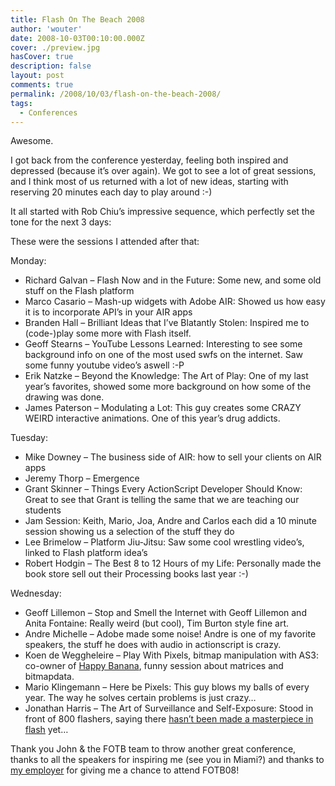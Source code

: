 ```yaml
---
title: Flash On The Beach 2008
author: 'wouter'
date: 2008-10-03T00:10:00.000Z
cover: ./preview.jpg
hasCover: true
description: false
layout: post
comments: true
permalink: /2008/10/03/flash-on-the-beach-2008/
tags:
  - Conferences
---
```

Awesome.

I got back from the conference yesterday, feeling both inspired and depressed (because it’s over again). We got to see a lot of great sessions, and I think most of us returned with a lot of new ideas, starting with reserving 20 minutes each day to play around :-)

It all started with Rob Chiu’s impressive sequence, which perfectly set the tone for the next 3 days:

<!--<![endif]--></object> 

These were the sessions I attended after that:

Monday:

*   Richard Galvan – Flash Now and in the Future: Some new, and some old stuff on the Flash platform
*   Marco Casario – Mash-up widgets with Adobe AIR: Showed us how easy it is to incorporate API’s in your AIR apps
*   Branden Hall – Brilliant Ideas that I’ve Blatantly Stolen: Inspired me to (code-)play some more with Flash itself.
*   Geoff Stearns – YouTube Lessons Learned: Interesting to see some background info on one of the most used swfs on the internet. Saw some funny youtube video’s aswell :-P
*   Erik Natzke – Beyond the Knowledge: The Art of Play: One of my last year’s favorites, showed some more background on how some of the drawing was done.
*   James Paterson – Modulating a Lot: This guy creates some CRAZY WEIRD interactive animations. One of this year’s drug addicts.

Tuesday:

*   Mike Downey – The business side of AIR: how to sell your clients on AIR apps
*   Jeremy Thorp – Emergence
*   Grant Skinner – Things Every ActionScript Developer Should Know: Great to see that Grant is telling the same that we are teaching our students
*   Jam Session: Keith, Mario, Joa, Andre and Carlos each did a 10 minute session showing us a selection of the stuff they do
*   Lee Brimelow – Platform Jiu-Jitsu: Saw some cool wrestling video’s, linked to Flash platform idea’s
*   Robert Hodgin – The Best 8 to 12 Hours of my Life: Personally made the book store sell out their Processing books last year :-)

Wednesday:

*   Geoff Lillemon – Stop and Smell the Internet with Geoff Lillemon and Anita Fontaine: Really weird (but cool), Tim Burton style fine art.
*   Andre Michelle – Adobe made some noise! Andre is one of my favorite speakers, the stuff he does with audio in actionscript is crazy.
*   Koen de Weggheleire – Play With Pixels, bitmap manipulation with AS3: co-owner of [Happy Banana][1], funny session about matrices and bitmapdata.
*   Mario Klingemann – Here be Pixels: This guy blows my balls of every year. The way he solves certain problems is just crazy…
*   Jonathan Harris – The Art of Surveillance and Self-Exposure: Stood in front of 800 flashers, saying there [hasn’t been made a masterpiece in flash][2] yet…

Thank you John & the FOTB team to throw another great conference, thanks to all the speakers for inspiring me (see you in Miami?) and thanks to [my employer][3] for giving me a chance to attend FOTB08!

 [1]: http://www.happy-banana.be
 [2]: http://www.peterelst.com/blog/2008/10/04/jonathan-harris-at-flash-on-the-beach/
 [3]: http://www.howest.be
